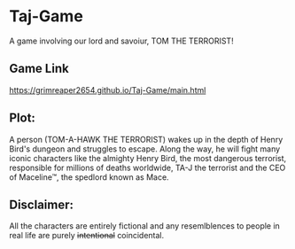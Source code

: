 # Taj-Game
A game involving our lord and savoiur, TOM THE TERRORIST!

## Game Link
<a>https://grimreaper2654.github.io/Taj-Game/main.html</a>

## Plot:
A person (TOM-A-HAWK THE TERRORIST) wakes up in the depth of Henry Bird's dungeon and struggles to escape. Along the way, he will fight many iconic characters like the almighty Henry Bird, the most dangerous terrorist, responsible for millions of deaths worldwide, TA-J the terrorist and the CEO of Maceline™, the spedlord known as Mace.

## Disclaimer:
All the characters are entirely fictional and any resemlblences to people in real life are purely ~~intentional~~ coincidental.
